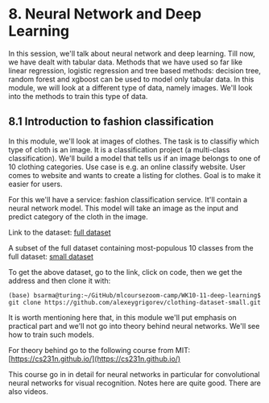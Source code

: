 # 8. Neural Network and Deep Learning

In this session, we'll talk about neural network and deep learning. Till now, we have dealt with tabular data. Methods that we have used so far like linear regression, logistic regression and tree based methods: decision tree, random forest and xgboost can be used to model only tabular data. In this module, we will look at a different type of data, namely images. We'll look into the methods to train this type of data. 

## 8.1 Introduction to fashion classification

 In this module, we'll look at images of clothes. The task is to classifiy which type of cloth is an image. It is a classification project (a multi-class classification). We'll build a model that tells us if an image belongs to one of 10 clothing categories. Use case is e.g. an online classify website. User comes to website and wants to create a listing for clothes. Goal is to make it easier for users.
 
 For this we'll have a service: fashion classification service. It'll contain a neural network model. This model will take an image as the input and predict category of the cloth in the image.
 
 Link to the dataset: [full dataset](https://github.com/alexeygrigorev/clothing-dataset)
 
 A subset of the full dataset containing most-populous 10 classes from the full dataset: [small dataset](https://github.com/alexeygrigorev/clothing-dataset-small)
 
 To get the above dataset, go to the link, click on code, then we get the address and then clone it with:


 ```
 (base) bsarma@turing:~/GitHub/mlcoursezoom-camp/WK10-11-deep-learning$ git clone https://github.com/alexeygrigorev/clothing-dataset-small.git
 ```
 
 It is worth mentioning here that, in this module we'll put emphasis on practical part and we'll not go into theory behind neural networks. We'll see how to train such models. 
 
 For theory behind go to the following course from MIT: [https://cs231n.github.io/](https://cs231n.github.io/) 
 
 This course go in in detail for neural networks in particular for convolutional neural networks for visual recognition. Notes here are quite good. There are also videos.
 